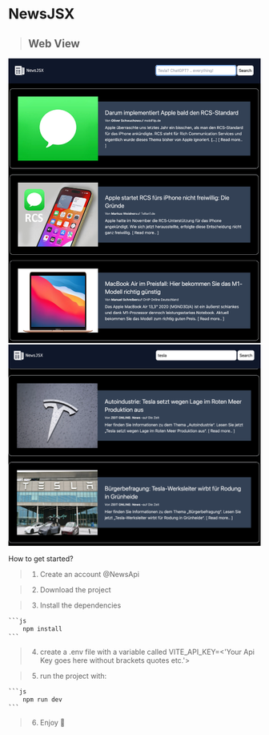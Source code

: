 # NewsJSX

> ## Web View
![Preload with Apple](public/images/news1.png)
![Searched for Tesla news](public/images/news2.png)


How to get started?

> 1. Create an account @NewsApi 

> 2. Download the project

> 3. Install the dependencies

    ```js
        npm install
    ```

> 4. create a .env file with a variable called VITE_API_KEY=<'Your Api Key goes here without brackets quotes etc.'>

> 5. run the project with:

    ```js
        npm run dev
    ```

> 6. Enjoy 🍫